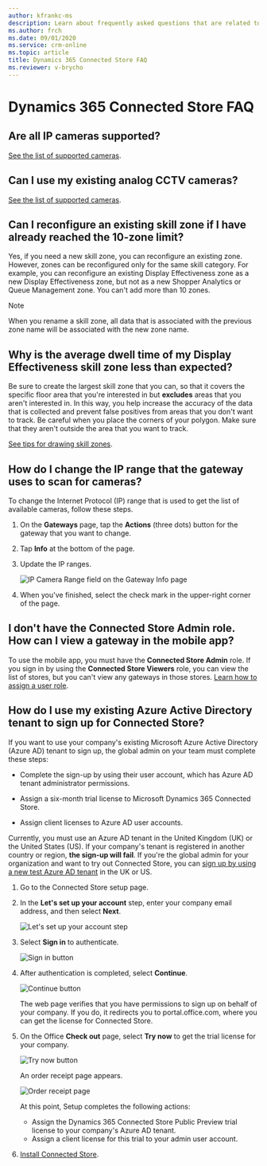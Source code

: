 ```yaml
---
author: kfrankc-ms
description: Learn about frequently asked questions that are related to Microsoft Dynamics 365 Connected Store.
ms.author: frch
ms.date: 09/01/2020
ms.service: crm-online
ms.topic: article
title: Dynamics 365 Connected Store FAQ
ms.reviewer: v-brycho
---
```


# Dynamics 365 Connected Store FAQ

## Are all IP cameras supported?

[See the list of supported cameras](install-cameras.md#supported-cameras).

## Can I use my existing analog CCTV cameras?

[See the list of supported cameras](install-cameras.md#supported-cameras).

## Can I reconfigure an existing skill zone if I have already reached the 10-zone limit?

Yes, if you need a new skill zone, you can reconfigure an existing zone. However, zones can be reconfigured only for the same skill category. For example, you can reconfigure an existing Display Effectiveness zone as a new Display Effectiveness zone, but not as a new Shopper Analytics or Queue Management zone. You can't add more than 10 zones.

> [!NOTE]
> When you rename a skill zone, all data that is associated with the previous zone name will be associated with the new zone name.

## Why is the average dwell time of my Display Effectiveness skill zone less than expected?

Be sure to create the largest skill zone that you can, so that it covers the specific floor area that you're interested in but **excludes** areas that you aren't interested in. In this way, you help increase the accuracy of the data that is collected and prevent false positives from areas that you don't want to track. Be careful when you place the corners of your polygon. Make sure that they aren't outside the area that you want to track.

[See tips for drawing skill zones](mobile-app-add-camera-skill-zones.md#tips-for-drawing-skill-zones).

## How do I change the IP range that the gateway uses to scan for cameras?

To change the Internet Protocol (IP) range that is used to get the list of available cameras, follow these steps.

1. On the **Gateways** page, tap the **Actions** (three dots) button for the gateway that you want to change.

2. Tap **Info** at the bottom of the page.

3. Update the IP ranges. 

    ![IP Camera Range field on the Gateway Info page](media/faq-ip-range.PNG "IP Camera Range field on the Gateway Info page")

4. When you've finished, select the check mark in the upper-right corner of the page.

## I don't have the Connected Store Admin role. How can I view a gateway in the mobile app?

To use the mobile app, you must have the **Connected Store Admin** role. If you sign in by using the **Connected Store Viewers** role, you can view the list of stores, but you can't view any gateways in those stores. [Learn how to assign a user role](admin-user-accounts.md).

## How do I use my existing Azure Active Directory tenant to sign up for Connected Store? 

If you want to use your company's existing Microsoft Azure Active Directory (Azure AD) tenant to sign up, the global admin on your team must complete these steps:

- Complete the sign-up by using their user account, which has Azure AD tenant administrator permissions.

- Assign a six-month trial license to Microsoft Dynamics 365 Connected Store.

- Assign client licenses to Azure AD user accounts.

Currently, you must use an Azure AD tenant in the United Kingdom (UK) or the United States (US). If your company's tenant is registered in another country or region, **the sign-up will fail**. If you're the global admin for your organization and want to try out Connected Store, you can [sign up by using a new test Azure AD tenant](admin-create-new-tenant.md) in the UK or US.

1. Go to the Connected Store setup page.

2. In the **Let's set up your account** step, enter your company email address, and then select **Next**.

    ![Let's set up your account step](media/faq-setup-account.PNG "Let's set up your account step")

3. Select **Sign in** to authenticate.

    ![Sign in button](media/faq-sign-in.PNG "Sign in button")

4. After authentication is completed, select **Continue**.

    ![Continue button](media/faq-continue.PNG "Continue button")

    The web page verifies that you have permissions to sign up on behalf of your company. If you do, it redirects you to portal.office.com, where you can get the license for Connected Store.

5. On the Office **Check out** page, select **Try now** to get the trial license for your company.

    ![Try now button](media/faq-check-out.PNG "Try now button")

    An order receipt page appears.

    ![Order receipt page](media/faq-order-receipt.PNG "Order receipt page")

    At this point, Setup completes the following actions:

    - Assign the Dynamics 365 Connected Store Public Preview trial license to your company's Azure AD tenant.
    - Assign a client license for this trial to your admin user account.

6. [Install Connected Store](admin-install-web-app.md).
